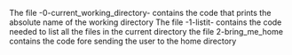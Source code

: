The file -0-current_working_directory- contains the code that prints the absolute name of the working directory
The file -1-listit- contains the code needed to list all the files in the current directory
the file 2-bring_me_home contains the code fore sending the user to the home directory
